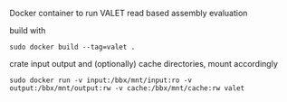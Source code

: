Docker container to run VALET read based assembly evaluation

build with

`sudo docker build --tag=valet .`

crate input output and (optionally) cache directories, mount accordingly

`sudo docker run -v input:/bbx/mnt/input:ro -v output:/bbx/mnt/output:rw -v cache:/bbx/mnt/cache:rw valet`
